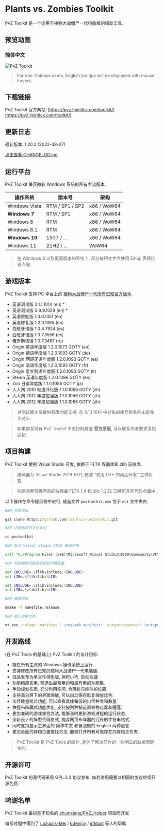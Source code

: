 
# Plants vs. Zombies Toolkit

PvZ Toolkit 是一个适用于植物大战僵尸一代电脑版的辅助工具.

## 预览动图

### 简体中文

![PvZ Toolkit](https://github.com/lmintlcx/pvztoolkit/raw/master/img/pvztoolkit_zh.gif)

> For non-Chinese users, English tooltips will be displayed with mouse hovers.

## 下载链接

PvZ Toolkit 官方网站: [https://pvz.lmintlcx.com/toolkit/](https://pvz.lmintlcx.com/toolkit/)

## 更新日志

最新版本: 1.20.2 (2022-08-27)

[点击查看 CHANGELOG.md](https://github.com/lmintlcx/pvztoolkit/blob/master/CHANGELOG.md)

## 运行平台

PvZ Toolkit 兼容微软 Windows 系统的所有主流版本.

| 操作系统       | 版本号          | 架构        |
| -------------- | --------------- | ----------- |
| Windows Vista  | RTM / SP1 / SP2 | x86 / WoW64 |
| **Windows 7**  | RTM / SP1       | x86 / WoW64 |
| Windows 8      | RTM             | x86 / WoW64 |
| Windows 8.1    | RTM             | x86 / WoW64 |
| **Windows 10** | 1507 / ...      | x86 / WoW64 |
| Windows 11     | 21H2 / ...      | WoW64       |

> 在 Windows 8 以及更高版本的系统上, 部分按钮文字会使用 Emoji 表情符号点缀.

## 游戏版本

PvZ Toolkit 支持 PC 平台上的 [植物大战僵尸一代所有已知官方版本](https://pvz.lmintlcx.com/download/).

- 英语测试版 0.1.1.1014 (en) \*
- 英语测试版 0.9.9.1029 (en) \*
- 英语原始版 1.0.0.1051 (en)
- 英语修复版 1.2.0.1065 (en)
- 西班牙语版 1.0.4.7924 (es)
- 西班牙语版 1.0.7.3556 (es)
- 俄罗斯语版 1.0.7.3467 (ru)
- Origin 英语年度版 1.2.0.1073 GOTY (en)
- Origin 德语年度版 1.2.0.1093 GOTY (de)
- Origin 西班牙语年度版 1.2.0.1093 GOTY (es)
- Origin 法语年度版 1.2.0.1093 GOTY (fr)
- Origin 意大利语年度版 1.2.0.1093 GOTY (it)
- Steam 英语年度版 1.2.0.1096 GOTY (en)
- Zoo 日语年度版 1.1.0.1056 GOTY (ja)
- 人人网 2010 粘度汗化版 1.1.0.1056 GOTY (zh)
- 人人网 2012 年度加强版 1.1.0.1056 GOTY (zh)
- 人人网 2012 年度加强版 1.1.0.1056 GOTY (zh)

> 对测试版本仅提供有限功能支持, 在 0.1.1.1014 中对象的序号和名称未能完全对应.

> 如果你发现有 PvZ Toolkit 不支持的其他 **官方原版**, 可以联系作者要求添加适配.

## 项目构建

PvZ Toolkit 使用 Visual Studio 开发, 依赖于 FLTK 界面库和 zlib 压缩库.

> 编译器为 Visual Studio 2019 16.11, 安装 "使用 C++ 的桌面开发" 工作负载.

> 构建完整项目所需的依赖库 FLTK 1.4 和 zlib 1.2.12 已经包含在代码仓库中.

以下操作在命令提示符中进行, 成品文件 `pvztoolkit.exe` 位于 `out` 文件夹内.

```bat
REM 克隆项目

git clone https://github.com/lmintlcx/pvztoolkit.git

REM 切换到项目文件夹内

cd pvztoolkit

REM 启动 Visual Studio 2019 编译环境

call "C:\Program Files (x86)\Microsoft Visual Studio\2019\Community\VC\Auxiliary\Build\vcvarsall.bat" x86

REM 将依赖库的路径添加到环境变量

set INCLUDE=.\fltk\include;%INCLUDE%
set LIB=.\fltk\lib;%LIB%

set INCLUDE=.\zlib\include;%INCLUDE%
set LIB=.\zlib\lib;%LIB%

REM 编译项目

nmake -f makefile.release

REM 嵌入清单文件

mt.exe -nologo -manifest ".\res\ptk.manifest" -outputresource:".\out\pvztoolkit.exe;#1"
```

## 开发路线

(在 PvZ Tools 的基础上) PvZ Toolkit 的设计目标:

- 能在所有主流的 Windows 操作系统上运行.
- 支持修改所有已知的植物大战僵尸一代电脑版.
- 成品发布为单文件绿色版, 体积小巧, 启动快速.
- 功能精简实用, 筛选出最常用的和最有用的功能集.
- 手动规划布局, 充分利用空间, 合理排布控件的位置.
- 支持高分屏下的界面缩放, 可以自动保存恢复缩放比例.
- 出怪数量统计功能, 可以查看具体每波的出怪种类和数量.
- 快捷布阵模式功能优化, 支持按列种植前置植物花盆和睡莲.
- 更加准确的游戏查找方法, 能够及时更新游戏进程的运行状态.
- 全新设计的阵型代码格式, 抛弃网页布阵器的冗长的字符串格式.
- 同时支持显示主界面的 简体中文 和冒泡框的 English 两种语言.
- 更加全面的存档位置查找方法, 能够打开所有可能存在的存档文件夹.

> PvZ Toolkit 是 PvZ Tools 的续作, 是为了解决前作的一些明显的缺点而诞生的.

## 开源许可

PvZ Toolkit 的源代码采用 GPL-3.0 协议发布, 如若使用需要以相同的协议继续开源免费.

## 鸣谢名单

PvZ Toolkit 最初基于知名的 [zhumxiang/PVZ_Helper](https://github.com/zhumxiang/PVZ_Helper) 项目而开发.

编写过程中得到了 [Lazuplis-Mei](https://github.com/Lazuplis-Mei) / [63enjoy](https://github.com/63enjoy) / [infdust](https://github.com/infdust) 等人的帮助.
